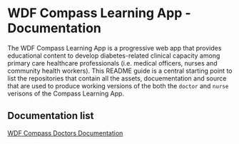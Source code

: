 
# WDF Compass Learning App - Documentation 

The WDF Compass Learning App is a progressive web app that provides educational content to
develop diabetes-related clinical capacity among primary care healthcare professionals (i.e. medical officers, nurses and community health workers).
This README guide is a central starting point to list the repositories that contain all the assets, docuementation and source that are used to produce working versions of the both the `doctor` and `nurse` verisons of the Compass Learning App.

## Documentation list

[WDF Compass Doctors Documentation]()
